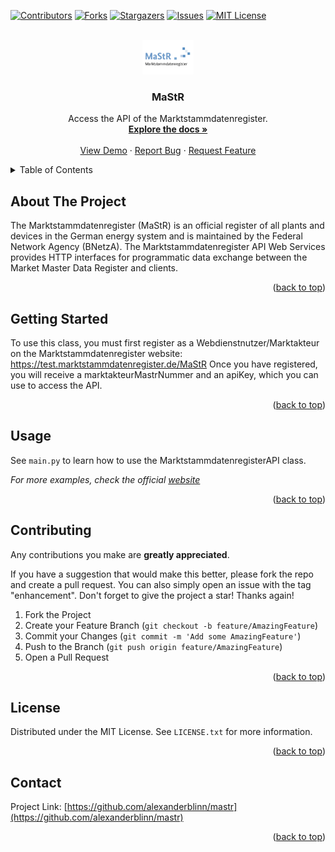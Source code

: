 <!---
README.md for the `mastr` repository.
-->




[![Contributors][contributors-shield]][contributors-url]
[![Forks][forks-shield]][forks-url]
[![Stargazers][stars-shield]][stars-url]
[![Issues][issues-shield]][issues-url]
[![MIT License][license-shield]][license-url]




<!-- PROJECT LOGO -->
<br />
<div align="center">
  <a href="https://github.com/alexanderblinn/mastr">
    <img src="images/logo.png" alt="Logo" width="82.5" height="55">
  </a>

  <h3 align="center">MaStR</h3>

  <p align="center">
    Access the API of the Marktstammdatenregister.
    <br />
    <a href="https://github.com/alexanderblinn/mastr/readme"><strong>Explore the docs »</strong></a>
    <br />
    <br />
    <a href="https://github.com/alexanderblinn/mastr/readme">View Demo</a>
    ·
    <a href="https://github.com/alexanderblinn/mastr/issues">Report Bug</a>
    ·
    <a href="https://github.com/alexanderblinn/mastr/issues">Request Feature</a>
  </p>
</div>




<!-- TABLE OF CONTENTS -->
<details>
  <summary>Table of Contents</summary>
  <ol>
    <li>
      <a href="#about-the-project">About The Project</a>
    </li>
    <li>
      <a href="#getting-started">Getting Started</a>
    </li>
    <li><a href="#usage">Usage</a></li>
    <li><a href="#contributing">Contributing</a></li>
    <li><a href="#license">License</a></li>
    <li><a href="#contact">Contact</a></li>
  </ol>
</details>




<!-- ABOUT THE PROJECT -->
## About The Project
The Marktstammdatenregister (MaStR) is an official register of all plants and devices in the German energy system and is maintained by the Federal Network Agency (BNetzA).
The Marktstammdatenregister API Web Services provides HTTP interfaces for programmatic data exchange between the Market Master Data Register and clients.

<p align="right">(<a href="#readme-top">back to top</a>)</p>




<!-- GETTING STARTED -->
## Getting Started

To use this class, you must first register as a Webdienstnutzer/Marktakteur on the Marktstammdatenregister website:
    https://test.marktstammdatenregister.de/MaStR
Once you have registered, you will receive a marktakteurMastrNummer and an apiKey, which you can use to access the API.

<p align="right">(<a href="#readme-top">back to top</a>)</p>





<!-- USAGE EXAMPLES -->
## Usage

See `main.py` to learn how to use the MarktstammdatenregisterAPI class.

_For more examples, check the official [website](https://www.marktstammdatenregister.de/MaStRHilfe/subpages/webdienst.html)_

<p align="right">(<a href="#readme-top">back to top</a>)</p>




<!-- CONTRIBUTING -->
## Contributing

Any contributions you make are **greatly appreciated**.

If you have a suggestion that would make this better, please fork the repo and create a pull request. You can also simply open an issue with the tag "enhancement".
Don't forget to give the project a star! Thanks again!

1. Fork the Project
2. Create your Feature Branch (`git checkout -b feature/AmazingFeature`)
3. Commit your Changes (`git commit -m 'Add some AmazingFeature'`)
4. Push to the Branch (`git push origin feature/AmazingFeature`)
5. Open a Pull Request

<p align="right">(<a href="#readme-top">back to top</a>)</p>




<!-- LICENSE -->
## License

Distributed under the MIT License. See `LICENSE.txt` for more information.

<p align="right">(<a href="#readme-top">back to top</a>)</p>




<!-- CONTACT -->
## Contact

Project Link: [https://github.com/alexanderblinn/mastr](https://github.com/alexanderblinn/mastr)

<p align="right">(<a href="#readme-top">back to top</a>)</p>




<!-- MARKDOWN LINKS & IMAGES -->
<!-- https://www.markdownguide.org/basic-syntax/#reference-style-links -->
[contributors-shield]: https://img.shields.io/github/contributors/alexanderblinn/mastr.svg?style=for-the-badge
[contributors-url]: https://github.com/alexanderblinn/mastr/graphs/contributors
[forks-shield]: https://img.shields.io/github/forks/alexanderblinn/mastr.svg?style=for-the-badge
[forks-url]: https://github.com/alexanderblinn/mastr/network/members
[stars-shield]: https://img.shields.io/github/stars/alexanderblinn/mastr.svg?style=for-the-badge
[stars-url]: https://github.com/alexanderblinn/mastr/stargazers
[issues-shield]: https://img.shields.io/github/issues/alexanderblinn/mastr.svg?style=for-the-badge
[issues-url]: https://github.com/alexanderblinn/mastr/issues
[license-shield]: https://img.shields.io/github/license/alexanderblinn/mastr.svg?style=for-the-badge
[license-url]: https://github.com/alexanderblinn/mastr/blob/main/LICENSE

